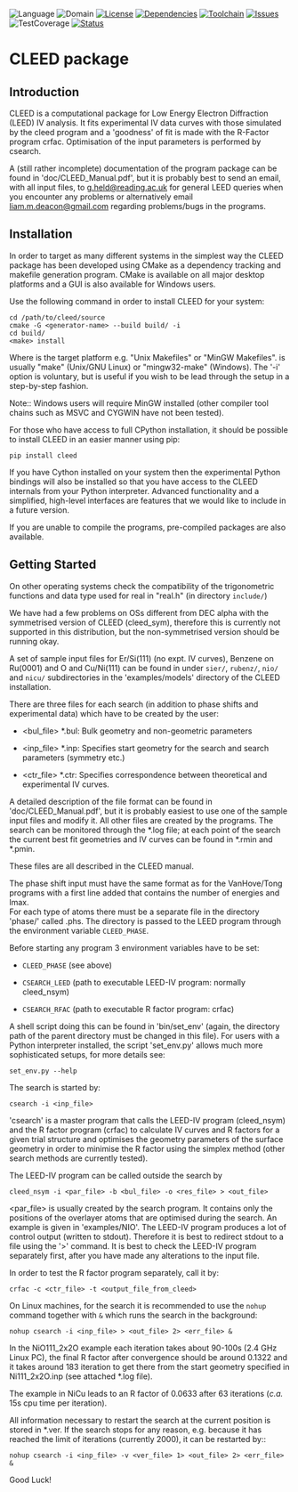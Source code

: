 ![Language](https://img.shields.io/badge/language-c-ff69b4.svg "C programming language")
![Domain](https://img.shields.io/badge/domain-scientific_computing-20B2AA.svg "Scientific Computing")
[![License](http://img.shields.io/badge/license-gpl3-blue.svg "GNU Public License v3.0")](http://www.gnu.org/licenses/gpl-3.0.html)
[![Dependencies](https://img.shields.io/badge/dependencies-libtiff,_blas,_lapack-blue.svg "Dependencies: libTIFF, BLAS, LAPACK")](https://bitbucket.org/cleed/cleed/wiki/)
[![Toolchain](https://img.shields.io/badge/toolchain-gcc,_mingw,_msvc++14.0-blue.svg "Supported toolchains: GCC, MinGW, Visual Studio 2015")](https://bitbucket.org/cleed/cleed/wiki/)
[![Issues](https://img.shields.io/badge/issues-19_open-yellow.svg "Issues")](https://bitbucket.org/cleed/cleed/issues?status=new&status=open)
![TestCoverage](https://img.shields.io/badge/test_coverage-to_do-lightgray.svg)
[![Status](https://img.shields.io/badge/status-in_development-yellow.svg "Status: In development")](https://bitbucket.org/cleed/cleed/src/be5e2f37f58bb710e4f3b46b15b85bfaa77bdb5d?at=develop)

CLEED package
=============

Introduction
------------

CLEED is a computational package for Low Energy Electron Diffraction (LEED) 
IV analysis. It fits experimental IV data curves with those simulated by the 
cleed program and a 'goodness' of fit is made with the R-Factor program 
crfac. Optimisation of the input parameters is performed by csearch.

A (still rather incomplete) documentation of the program package can be found 
in 'doc/CLEED_Manual.pdf', but it is probably best to send an email, with all 
input files, to  <g.held@reading.ac.uk> for general LEED queries when you 
encounter any problems or alternatively email <liam.m.deacon@gmail.com> 
regarding problems/bugs in the programs.

Installation
------------

In order to target as many different systems in the simplest way the CLEED 
package has been developed using CMake as a dependency tracking and makefile 
generation program. CMake is available on all major desktop platforms and a 
GUI is also available for Windows users.

Use the following command in order to install CLEED for your system:

    cd /path/to/cleed/source
    cmake -G <generator-name> --build build/ -i
    cd build/
    <make> install

Where <generator-name> is the target platform e.g. "Unix Makefiles" or "MinGW 
Makefiles". <make> is usually "make" (Unix/GNU Linux) or "mingw32-make" 
(Windows). The '-i' option is voluntary, but is useful if you wish to be lead 
through the setup in a step-by-step fashion.

Note:: Windows users will require MinGW installed (other compiler tool chains 
such as MSVC and CYGWIN have not been tested). 

For those who have access to full CPython installation, it should be 
possible to install CLEED in an easier manner using pip:

    pip install cleed

If you have Cython installed on your system then the experimental Python 
bindings will also be installed so that you have access to the CLEED 
internals from your Python interpreter. Advanced functionality and a 
simplified, high-level interfaces are features that we would like to 
include in a future version.  

If you are unable to compile the programs, pre-compiled packages are 
also available.

Getting Started
---------------

On other operating systems check the compatibility of the trigonometric 
functions and data type used for real in "real.h" (in directory `include/`)

We have had a few problems on OSs different from DEC alpha with the
symmetrised version of CLEED (cleed_sym), therefore this is currently not 
supported in this distribution, but the non-symmetrised version should be 
running okay.

A set of sample input files for Er/Si(111) (no expt. IV curves), Benzene 
on Ru(0001) and O and Cu/Ni(111) can be found in under `sier/`, `rubenz/`, 
`nio/` and `nicu/` subdirectories in the 'examples/models' directory 
of the CLEED installation.
 
There are three files for each search (in addition to phase shifts and 
experimental data) which have to be created by the user:

* <bul_file> *.bul:
Bulk geometry and non-geometric parameters

* <inp_file> *.inp:
Specifies start geometry for the search and search parameters (symmetry etc.)

* <ctr_file> *.ctr:
Specifies correspondence between theoretical and experimental IV curves.

A detailed description of the file format can be found in 'doc/CLEED_Manual.pdf', but it is 
probably easiest to use one of the sample input files and modify it. 
All other files are created by the programs.
The search can be monitored through the *.log file; at each point of the search the 
current best fit geometries and IV curves can be found in *.rmin and *.pmin.

These files are all described in the CLEED manual.

The phase shift input must have the same format as for the VanHove/Tong 
programs with a first line added that contains the number of energies and lmax.  
For each type of atoms there must be a separate file in the directory 'phase/' 
called <atom>.phs. The directory is passed to the LEED program through the 
environment variable `CLEED_PHASE`.

Before starting any program 3 environment variables have to be set:

* `CLEED_PHASE` (see above)

* `CSEARCH_LEED` (path to executable LEED-IV program: normally cleed_nsym)

* `CSEARCH_RFAC` (path to executable R factor program: crfac)

A shell script doing this can be found in 'bin/set_env' (again, the 
directory path of the parent directory must be changed in this file). 
For users with a Python interpreter installed, the script 'set_env.py' 
allows much more sophisticated setups, for more details see:
    
    set_env.py --help

The search is started by:

    csearch -i <inp_file>

'csearch' is a master program that calls the LEED-IV program (cleed_nsym) 
and the R factor program (crfac) to calculate IV curves and R factors for 
a given trial structure and optimises the geometry parameters of the 
surface geometry in order to minimise the R factor using the simplex 
method (other search methods are currently tested).

The LEED-IV program can be called outside the search by

    cleed_nsym -i <par_file> -b <bul_file> -o <res_file> > <out_file>

<par_file> is usually created by the search program. It contains only the
positions of the overlayer atoms that are optimised during the search. 
An example is given in 'examples/NIO'. The LEED-IV program produces a lot 
of control output (written to stdout). Therefore it is best to redirect 
stdout to a file using the '>' command. It is best to check the LEED-IV 
program separately first, after you have made any alterations to the 
input file.

In order to test the R factor program separately, call it by:

    crfac -c <ctr_file> -t <output_file_from_cleed>

On Linux machines, for the search it is recommended to use the `nohup` 
command together with `&` which runs the search in the background:

    nohup csearch -i <inp_file> > <out_file> 2> <err_file> &

In the NiO111_2x2O example each iteration takes about 90-100s 
(2.4 GHz Linux PC), the final R factor after convergence should be 
around 0.1322 and it takes around 183 iteration to get there from 
the start geometry specified in Ni111_2x2O.inp (see attached *.log file).

The example in NiCu leads to an R factor of 0.0633 after 63 
iterations (*c.a.* 15s cpu time per iteration).

All information necessary to restart the search at the current 
position is stored in *.ver. If the search stops for any reason, 
e.g. because it has reached the limit of iterations (currently 2000), 
it can be restarted by::

    nohup csearch -i <inp_file> -v <ver_file> 1> <out_file> 2> <err_file> &

Good Luck!